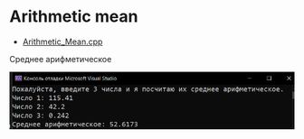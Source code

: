 # Arithmetic mean
* [Arithmetic_Mean.cpp](Arithmetic_Mean.cpp)
<p>Среднее арифметическое</p>
<img src="/images/Arithmetic_Mean.png">
